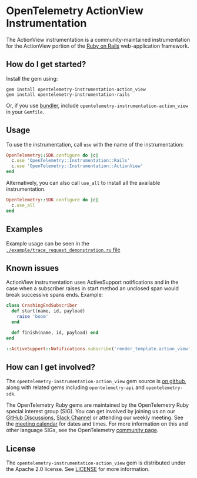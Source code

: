 # OpenTelemetry ActionView Instrumentation

The ActionView instrumentation is a community-maintained instrumentation for the ActionView portion of the [Ruby on Rails][rails-home] web-application framework.

## How do I get started?

Install the gem using:

```console
gem install opentelemetry-instrumentation-action_view
gem install opentelemetry-instrumentation-rails
```

Or, if you use [bundler][bundler-home], include `opentelemetry-instrumentation-action_view` in your `Gemfile`.

## Usage

To use the instrumentation, call `use` with the name of the instrumentation:

```ruby
OpenTelemetry::SDK.configure do |c|
  c.use 'OpenTelemetry::Instrumentation::Rails'
  c.use 'OpenTelemetry::Instrumentation::ActionView'
end
```

Alternatively, you can also call `use_all` to install all the available instrumentation.

```ruby
OpenTelemetry::SDK.configure do |c|
  c.use_all
end
```

## Examples

Example usage can be seen in the [`./example/trace_request_demonstration.ru` file](https://github.com/open-telemetry/opentelemetry-ruby-contrib/blob/main/instrumentation/action_view/example/trace_request_demonstration.ru)

## Known issues

ActionView instrumentation uses ActiveSupport notifications and in the case when a subscriber raises in start method an unclosed span would break successive spans ends. Example:

```ruby
class CrashingEndSubscriber
  def start(name, id, payload)
    raise 'boom'
  end

  def finish(name, id, payload) end
end

::ActiveSupport::Notifications.subscribe('render_template.action_view', CrashingStartSubscriber.new)
```

## How can I get involved?

The `opentelemetry-instrumentation-action_view` gem source is [on github][repo-github], along with related gems including `opentelemetry-api` and `opentelemetry-sdk`.

The OpenTelemetry Ruby gems are maintained by the OpenTelemetry Ruby special interest group (SIG). You can get involved by joining us on our [GitHub Discussions][discussions-url], [Slack Channel][slack-channel] or attending our weekly meeting. See the [meeting calendar][community-meetings] for dates and times. For more information on this and other language SIGs, see the OpenTelemetry [community page][ruby-sig].

## License

The `opentelemetry-instrumentation-action_view` gem is distributed under the Apache 2.0 license. See [LICENSE][license-github] for more information.

[rails-home]: https://github.com/rails/rails
[bundler-home]: https://bundler.io
[repo-github]: https://github.com/open-telemetry/opentelemetry-ruby
[license-github]: https://github.com/open-telemetry/opentelemetry-ruby-contrib/blob/main/LICENSE
[ruby-sig]: https://github.com/open-telemetry/community#ruby-sig
[community-meetings]: https://github.com/open-telemetry/community#community-meetings
[slack-channel]: https://cloud-native.slack.com/archives/C01NWKKMKMY
[discussions-url]: https://github.com/open-telemetry/opentelemetry-ruby/discussions
